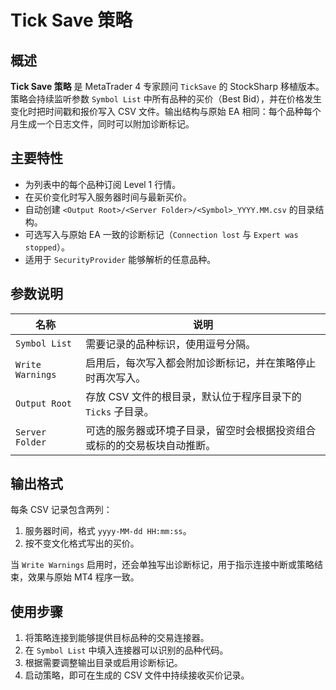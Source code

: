 # Tick Save 策略

## 概述

**Tick Save 策略** 是 MetaTrader 4 专家顾问 `TickSave` 的 StockSharp 移植版本。策略会持续监听参数 `Symbol List` 中所有品种的买价（Best Bid），并在价格发生变化时把时间戳和报价写入 CSV 文件。输出结构与原始 EA 相同：每个品种每个月生成一个日志文件，同时可以附加诊断标记。

## 主要特性

- 为列表中的每个品种订阅 Level 1 行情。
- 在买价变化时写入服务器时间与最新买价。
- 自动创建 `<Output Root>/<Server Folder>/<Symbol>_YYYY.MM.csv` 的目录结构。
- 可选写入与原始 EA 一致的诊断标记（`Connection lost` 与 `Expert was stopped`）。
- 适用于 `SecurityProvider` 能够解析的任意品种。

## 参数说明

| 名称 | 说明 |
| ---- | ---- |
| `Symbol List` | 需要记录的品种标识，使用逗号分隔。|
| `Write Warnings` | 启用后，每次写入都会附加诊断标记，并在策略停止时再次写入。|
| `Output Root` | 存放 CSV 文件的根目录，默认位于程序目录下的 `Ticks` 子目录。|
| `Server Folder` | 可选的服务器或环境子目录，留空时会根据投资组合或标的的交易板块自动推断。|

## 输出格式

每条 CSV 记录包含两列：

1. 服务器时间，格式 `yyyy-MM-dd HH:mm:ss`。
2. 按不变文化格式写出的买价。

当 `Write Warnings` 启用时，还会单独写出诊断标记，用于指示连接中断或策略结束，效果与原始 MT4 程序一致。

## 使用步骤

1. 将策略连接到能够提供目标品种的交易连接器。
2. 在 `Symbol List` 中填入连接器可以识别的品种代码。
3. 根据需要调整输出目录或启用诊断标记。
4. 启动策略，即可在生成的 CSV 文件中持续接收买价记录。
